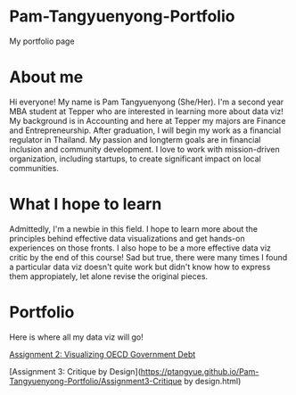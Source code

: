 # Pam-Tangyuenyong-Portfolio
My portfolio page

# About me
Hi everyone! My name is Pam Tangyuenyong (She/Her).
I'm a second year MBA student at Tepper who are interested in learning more about data viz!
My background is in Accounting and here at Tepper my majors are Finance and Entrepreneurship. 
After graduation, I  will begin my work as a financial regulator in Thailand. 
My passion and longterm goals are in financial inclusion and community development.
I love to work with mission-driven organization, including startups, to create significant impact on local communities.

# What I hope to learn
Admittedly, I'm a newbie in this field.
I hope to learn more about the principles behind effective data visualizations and get hands-on experiences on those fronts. 
I also hope to be a more effective data viz critic by the end of this course! Sad but true, there were many times I found a particular data viz doesn't quite work but didn't know how to express them appropiately, let alone revise the original pieces.

# Portfolio
Here is where all my data viz will go!

[Assignment 2: Visualizing OECD Government Debt](https://ptangyue.github.io/Pam-Tangyuenyong-Portfolio/Assignment2OECD.html)


[Assignment 3: Critique by Design](https://ptangyue.github.io/Pam-Tangyuenyong-Portfolio/Assignment3-Critique by design.html)
